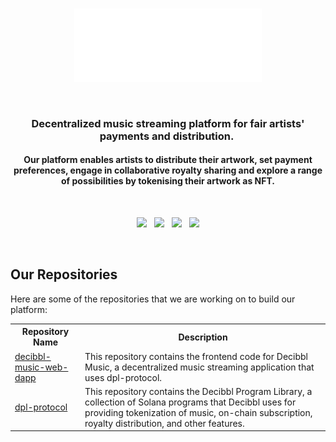<br>

<p align="center"><img width="300" src="/img/DecibblLogo.png" alt="Decibbl Logo"></p>

<br>

<h3 align="center">Decentralized music streaming platform for fair artists' payments and distribution.&nbsp;</h3>
<h4 align="center">Our platform enables artists to distribute their artwork, set payment preferences, engage in collaborative royalty sharing and explore a range of possibilities by tokenising their artwork as NFT.</h4>

<br>

<p align="center">
	<a href="https://discord.gg/cn3huC8adC"><img src="https://img.shields.io/discord/890310290716131340?label=Discord&style=flat-square&color=5a66f6"></a>
	&nbsp;
	<a href="https://twitter.com/decibbl"><img src="https://img.shields.io/badge/Twitter-Follow_us-1d9bf0.svg?style=flat-square"></a>
	&nbsp;
	<a href="https://www.linkedin.com/company/decibbl/"><img src="https://img.shields.io/badge/Linkedin-Connect_with_us-0a66c2.svg?style=flat-square"></a>
	&nbsp;
	<a href="mailto:saicharanpogul@decibbl.com"><img src="https://img.shields.io/badge/Email-Get_in_contact-blue?style=flat-square"></a>
</p>


<br>

<h2 align=“center”>Our Repositories</h2> <p align=“center”>Here are some of the repositories that we are working on to build our platform:</p>

<table align=“center”> <tr> <th>Repository Name</th> <th>Description</th> </tr> <tr> <td><a href=“https://github.com/decibbl/decibbl-music-web-dapp”>decibbl-music-web-dapp</a></td> <td>This repository contains the frontend code for Decibbl Music, a decentralized music streaming application that uses dpl-protocol.</td> </tr> <tr> <td><a href=“https://github.com/decibbl/dpl-protocol”>dpl-protocol</a></td> <td>This repository contains the Decibbl Program Library, a collection of Solana programs that Decibbl uses for providing tokenization of music, on-chain subscription, royalty distribution, and other features.</td> </tr> </table>

<br>